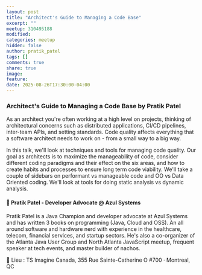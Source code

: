 ```yaml
---
layout: post
title: "Architect's Guide to Managing a Code Base"
excerpt: ""
meetup: 310495188
modified:
categories: meetup
hidden: false
author: pratik_patel
tags: []
comments: true
share: true
image:
feature:
date: 2025-08-26T17:30:00-04:00
---
```



### Architect's Guide to Managing a Code Base by Pratik Patel

As an architect you're often working at a high level on projects, thinking of architectural concerns such as distributed applications, CI/CD pipelines, inter-team APIs, and setting standards. Code quality affects everything that a software architect needs to work on - from a small way to a big way.

In this talk, we'll look at techniques and tools for managing code quality. Our goal as architects is to maximize the manageability of code, consider different coding paradigms and their effect on the six areas, and how to create habits and processes to ensure long term code viability. We'll take a couple of sidebars on performant vs manageable code and OO vs Data Oriented coding. We'll look at tools for doing static analysis vs dynamic analysis.

#### 🎤 Pratik Patel - Developer Advocate @ Azul Systems

Pratik Patel is a Java Champion and developer advocate at Azul Systems and has written 3 books on programming (Java, Cloud and OSS). An all around software and hardware nerd with experience in the healthcare, telecom, financial services, and startup sectors. He's also a co-organizer of the Atlanta Java User Group and North Atlanta JavaScript meetup, frequent speaker at tech events, and master builder of nachos.

📍 Lieu : TS Imagine Canada, 355 Rue Sainte-Catherine O #700 · Montreal, QC
